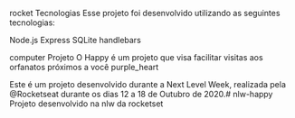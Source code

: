 rocket Tecnologias
Esse projeto foi desenvolvido utilizando as seguintes tecnologias:

Node.js
Express
SQLite
handlebars

computer Projeto
O Happy é um projeto que visa facilitar visitas aos orfanatos próximos a você purple_heart

Este é um projeto desenvolvido durante a Next Level Week, realizada pela @Rocketseat durante os dias 12 a 18 de Outubro de 2020.# nlw-happy
Projeto desenvolvido na nlw da rocketset
